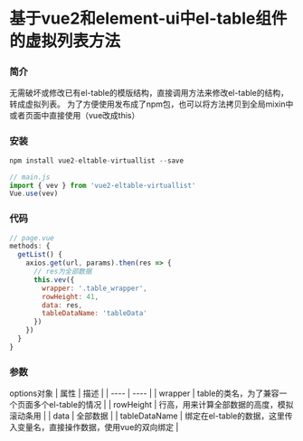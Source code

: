 # 基于vue2和element-ui中el-table组件的虚拟列表方法

### 简介
无需破坏或修改已有el-table的模版结构，直接调用方法来修改el-table的结构，转成虚拟列表。
为了方便使用发布成了npm包，也可以将方法拷贝到全局mixin中或者页面中直接使用（vue改成this）

### 安装
```js
npm install vue2-eltable-virtuallist --save

// main.js
import { vev } from 'vue2-eltable-virtuallist'
Vue.use(vev)
```

### 代码
```js
// page.vue
methods: {
  getList() {
    axios.get(url, params).then(res => {
      // res为全部数据
      this.vev({
        wrapper: '.table_wrapper',
        rowHeight: 41,
        data: res,
        tableDataName: 'tableData'
      })
    })
  }
}
```

### 参数
options对象
|  属性   | 描述  |
|  ----  | ----  |
| wrapper  | table的类名，为了兼容一个页面多个el-table的情况 |
| rowHeight  | 行高，用来计算全部数据的高度，模拟滚动条用 |
| data  | 全部数据 |
| tableDataName  | 绑定在el-table的数据，这里传入变量名，直接操作数据，使用vue的双向绑定 |



